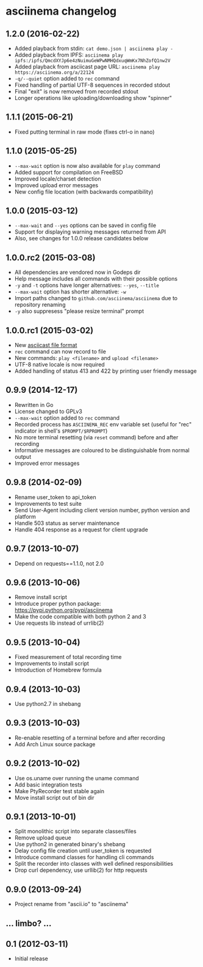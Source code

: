 # asciinema changelog

## 1.2.0 (2016-02-22)

* Added playback from stdin: `cat demo.json | asciinema play -`
* Added playback from IPFS: `asciinema play ipfs:/ipfs/QmcdXYJp6e4zNuimuGeWPwNMHQdxuqWmKx7NhZofQ1nw2V`
* Added playback from asciicast page URL: `asciinema play https://asciinema.org/a/22124`
* `-q/--quiet` option added to `rec` command
* Fixed handling of partial UTF-8 sequences in recorded stdout
* Final "exit" is now removed from recorded stdout
* Longer operations like uploading/downloading show "spinner"

## 1.1.1 (2015-06-21)

* Fixed putting terminal in raw mode (fixes ctrl-o in nano)

## 1.1.0 (2015-05-25)

* `--max-wait` option is now also available for `play` command
* Added support for compilation on FreeBSD
* Improved locale/charset detection
* Improved upload error messages
* New config file location (with backwards compatibility)

## 1.0.0 (2015-03-12)

* `--max-wait` and `--yes` options can be saved in config file
* Support for displaying warning messages returned from API
* Also, see changes for 1.0.0 release candidates below

## 1.0.0.rc2 (2015-03-08)

* All dependencies are vendored now in Godeps dir
* Help message includes all commands with their possible options
* `-y` and `-t` options have longer alternatives: `--yes`, `--title`
* `--max-wait` option has shorter alternative: `-w`
* Import paths changed to `github.com/asciinema/asciinema` due to repository
  renaming
* `-y` also suppresess "please resize terminal" prompt

## 1.0.0.rc1 (2015-03-02)

* New [asciicast file format](doc/asciicast-v1.md)
* `rec` command can now record to file
* New commands: `play <filename>` and `upload <filename>`
* UTF-8 native locale is now required
* Added handling of status 413 and 422 by printing user friendly message

## 0.9.9 (2014-12-17)

* Rewritten in Go
* License changed to GPLv3
* `--max-wait` option added to `rec` command
* Recorded process has `ASCIINEMA_REC` env variable set (useful for "rec"
  indicator in shell's `$PROMPT/$RPROMPT`)
* No more terminal resetting (via `reset` command) before and after recording
* Informative messages are coloured to be distinguishable from normal output
* Improved error messages

## 0.9.8 (2014-02-09)

* Rename user_token to api_token
* Improvements to test suite
* Send User-Agent including client version number, python version and platform
* Handle 503 status as server maintenance
* Handle 404 response as a request for client upgrade

## 0.9.7 (2013-10-07)

* Depend on requests==1.1.0, not 2.0

## 0.9.6 (2013-10-06)

* Remove install script
* Introduce proper python package: https://pypi.python.org/pypi/asciinema
* Make the code compatible with both python 2 and 3
* Use requests lib instead of urrlib(2)

## 0.9.5 (2013-10-04)

* Fixed measurement of total recording time
* Improvements to install script
* Introduction of Homebrew formula

## 0.9.4 (2013-10-03)

* Use python2.7 in shebang

## 0.9.3 (2013-10-03)

* Re-enable resetting of a terminal before and after recording
* Add Arch Linux source package

## 0.9.2 (2013-10-02)

* Use os.uname over running the uname command
* Add basic integration tests
* Make PtyRecorder test stable again
* Move install script out of bin dir

## 0.9.1 (2013-10-01)

* Split monolithic script into separate classes/files
* Remove upload queue
* Use python2 in generated binary's shebang
* Delay config file creation until user_token is requested
* Introduce command classes for handling cli commands
* Split the recorder into classes with well defined responsibilities
* Drop curl dependency, use urllib(2) for http requests

## 0.9.0 (2013-09-24)

* Project rename from "ascii.io" to "asciinema"

## ... limbo? ...

## 0.1 (2012-03-11)

* Initial release
